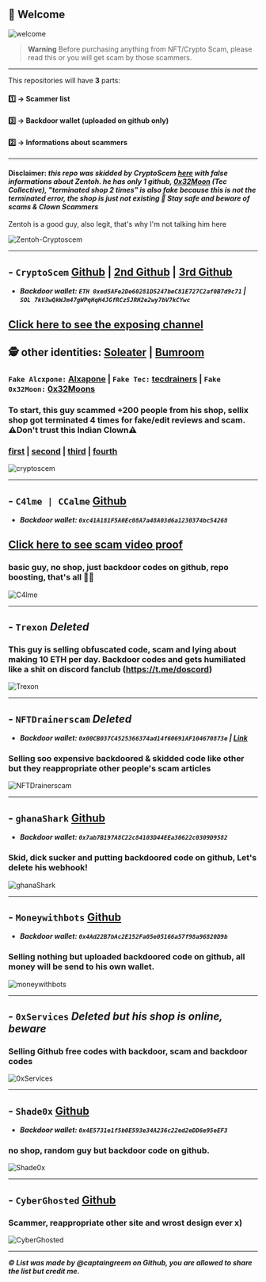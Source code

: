 ## 👋 Welcome 
![welcome](https://i.pinimg.com/originals/70/f3/53/70f353a3fc4d912a10f35518feceaa8e.gif)

> **Warning**
> Before purchasing anything from NFT/Crypto Scam, please read this or you will get scam by those scammers.

---

This repositories will have **3** parts:

#### 1️⃣ → Scammer list
#### 3️⃣ → Backdoor wallet (uploaded on github only)
#### 2️⃣ → Informations about scammers


---

#### **Disclaimer:** *this repo was skidded by CryptoScem [here](https://github.com/0xCryptix/list-of-scammers) with false informations about Zentoh. he has only 1 github, [0x32Moon](https://github.com/0x32Moon) (Tec Collective), "terminated shop 2 times" is also fake because this is not the terminated error, the shop is just not existing 🤡 Stay safe and beware of scams & Clown Scammers* 
Zentoh is a good guy, also legit, that's why I'm not talking him here

![Zentoh-Cryptoscem](https://user-images.githubusercontent.com/103531256/175576905-3d39f193-0ceb-49e4-ad61-375289aca6d8.png)

---

 ## - `CryptoScem` [Github](https://github.com/cryptoscemdev) | [2nd Github](https://github.com/devcryptoscem) | [3rd Github](https://github.com/nftdrainerscript)
- ***Backdoor wallet: `ETH 0xed5AFe2De60281D5247beC81E727C2af0B7d9c71` | `SOL 7kV3wQkWJm47gWPqHqH4JGfRCz5JRH2e2wy7bV7kCYwc`***

## [Click here to see the exposing channel](https://t.me/cryptoscemmm)

## 🕵️ other identities: [Soleater](https://github.com/soleaterwebdev) | [Bumroom](https://github.com/bumroom) 
### `Fake Alcxpone:` [Alxapone](https://github.com/alxapone) | `Fake Tec:` [tecdrainers](https://github.com/tecdrainers) | `Fake 0x32Moon:` [0x32Moons](https://github.com/0x32Moons)

### To start, this guy scammed **+200** people from his shop, sellix shop got terminated **4** times for fake/edit reviews and scam. **⚠️Don't trust this Indian Clown⚠️**
### [first](https://cryptoscem.sellix.io) | [second](https://cryptoscemm.sellix.io) | [third](https://crypto-scem.sellix.io/) | [fourth](https://web3eater.sellix.io/)

![cryptoscem](https://user-images.githubusercontent.com/103531256/174461023-af396dee-23c1-434a-8912-b75297eaa9f6.png)

---

## - `C4lme | CCalme` [Github](https://github.com/C4lme)
- ***Backdoor wallet: `0xc41A181F5A0Ec08A7a48A03d6a1230374bc54268`***
## [Click here to see scam video proof](https://cdn.discordapp.com/attachments/987748605542666381/992909777548103713/c4lme.mp4)
### basic guy, no shop, just backdoor codes on github, repo boosting, that's all 🤷‍♂


![C4lme](https://user-images.githubusercontent.com/103531256/174454492-be035582-79e9-4743-aaaa-bee7c3b96e0b.png)

---

## - `Trexon` *Deleted*
### This guy is selling obfuscated code, scam and lying about making 10 ETH per day. Backdoor codes and gets humiliated like a shit on discord fanclub (https://t.me/doscord)

![Trexon](https://user-images.githubusercontent.com/103531256/174454711-9641b8ce-edc1-462f-9641-6098a70c877c.png)


---

## - `NFTDrainerscam` *Deleted*
- ***Backdoor wallet: `0x00CB037C4525366374ad14f60691AF104670873e` | [Link](https://gist.githubusercontent.com/goolix/86fc7c9f1403d98651b180d6788f6c45/raw/faeb80ee67c65ef53f8168443e008bfb0934614e/codex)***
### Selling soo expensive backdoored & skidded code like other but they reappropriate other people's scam articles

![NFTDrainerscam](https://user-images.githubusercontent.com/103531256/175610675-34d69275-c04b-4ce4-abf0-5f47c0a3b069.png)


---

## - `ghanaShark` [Github](https://github.com/xcevexx)
- ***Backdoor wallet: `0x7ab7B197A8C22c84103D44EEa30622c0309D9582`***
### Skid, dick sucker and putting backdoored code on github, Let's delete his webhook!

![ghanaShark](https://user-images.githubusercontent.com/103531256/179581145-88819d57-73b7-45bf-9510-2f0c9f966e5a.png)

---

## - `Moneywithbots` [Github](https://github.com/moneywithbots)
- ***Backdoor wallet: `0x4Ad22B7bAc2E152Fa05e05166a57f98a96820D9b`***
### Selling nothing but uploaded backdoored code on github, all money will be send to his own wallet.

![moneywithbots](https://user-images.githubusercontent.com/103531256/174460960-3560122b-efff-44b5-97e8-e3d97dbc394d.png)

---

## - `0xServices` *Deleted but his shop is online, beware*
### Selling Github free codes with backdoor, scam and backdoor codes


![0xServices](https://user-images.githubusercontent.com/103531256/174454940-b4e88044-b27d-46ba-a0ae-d1ec2f5df387.png)


---

## - `Shade0x` [Github](https://github.com/Shade0x/NFT-Drainer-Website)
- ***Backdoor wallet: `0x4E5731e1f5b0E593e34A236c22ed2eDD6e95eEF3`***
### no shop, random guy but backdoor code on github.


![Shade0x](https://user-images.githubusercontent.com/103531256/174461099-48182473-19bf-4b14-9dda-e1a54f1aba6e.png)

---

## - `CyberGhosted` [Github](https://github.com/cyberghosted-dev)
### Scammer, reappropriate other site and wrost design ever x)

![CyberGhosted](https://user-images.githubusercontent.com/103531256/175609576-e840e126-def6-4ab5-beea-58278a70967b.png)


---

***© List was made by @captaingreem on Github, you are allowed to share the list but credit me.***



